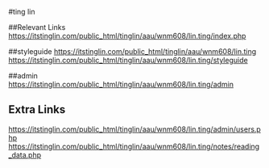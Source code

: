 #ting lin

##Relevant Links
https://itstinglin.com/public_html/tinglin/aau/wnm608/lin.ting/index.php


##styleguide
https://itstinglin.com/public_html/tinglin/aau/wnm608/lin.ting
https://itstinglin.com/public_html/tinglin/aau/wnm608/lin.ting/styleguide


##admin
https://itstinglin.com/public_html/tinglin/aau/wnm608/lin.ting/admin


## Extra Links
https://itstinglin.com/public_html/tinglin/aau/wnm608/lin.ting/admin/users.php
https://itstinglin.com/public_html/tinglin/aau/wnm608/lin.ting/notes/reading_data.php
